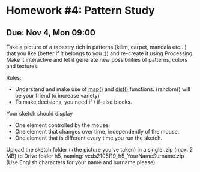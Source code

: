 # Homework #4: Pattern Study

## Due: Nov 4, Mon 09:00

Take a picture of a tapestry rich in patterns (kilim, carpet, mandala  etc.. ) that you like (better if it belongs to you :)) and re-create it using Processing. Make it interactive and let it generate new possibilities of patterns, colors and textures.

Rules:
+ Understand and make use of [map()](https://processing.org/reference/map_.html) and [dist()](https://processing.org/reference/dist_.html) functions. (random() will be your friend to increase variety)
+ To make decisions, you need if / if-else blocks.

Your sketch should display
+ One element controlled by the mouse.
+ One element that changes over time, independently of the mouse.
+ One element that is different every time you run the sketch.

Upload the sketch folder (+the picture you've taken) in a single .zip (max. 2 MB) to Drive folder h5, naming: vcds2105f19_h5_YourNameSurname.zip (Use English characters for your name and surname please)
